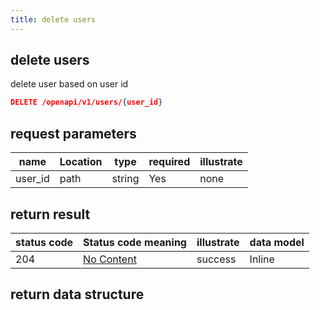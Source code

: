 ```yaml
---
title: delete users
---
```


## delete users

delete user based on user id

```json title="请求路径"
DELETE /openapi/v1/users/{user_id}
```

## request parameters

| name                         | Location | type   | required | illustrate |
| ---------------------------- | -------- | ------ | -------- | ---------- |
| user_id | path     | string | Yes      | none       |

## return result

| status code | Status code meaning                                             | illustrate | data model |
| ----------- | --------------------------------------------------------------- | ---------- | ---------- |
| 204         | [No Content](https://tools.ietf.org/html/rfc7231#section-6.3.5) | success    | Inline     |

## return data structure

<a id="opIdopenapi_v1_users_create"></a>
